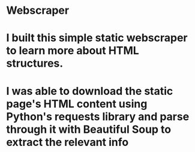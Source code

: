 # Webscraper
# I built this simple static webscraper to learn more about HTML structures.
# I was able to download the static page's HTML content using Python's requests library and parse through it with Beautiful Soup to extract the relevant info
